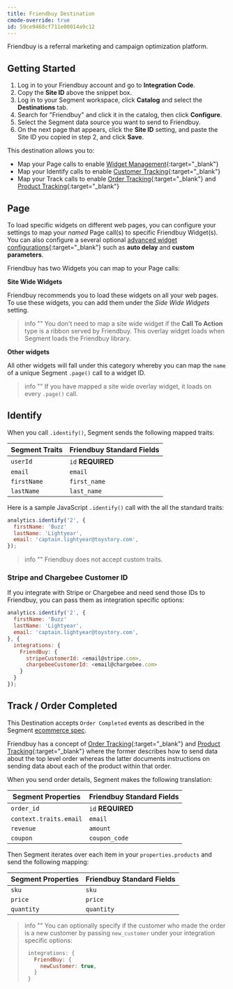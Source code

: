 ```yaml
---
title: Friendbuy Destination
cmode-override: true
id: 59ce9468cf711e00014a9c12
---
```

Friendbuy is a referral marketing and campaign optimization platform.

## Getting Started

1. Log in to your Friendbuy account and go to **Integration Code**.
2. Copy the **Site ID** above the snippet box.
3. Log in to your Segment workspace, click **Catalog** and select the **Destinations** tab.
4. Search for "Friendbuy" and click it in the catalog, then click **Configure**.
5. Select the Segment data source you want to send to Friendbuy.
6. On the next page that appears, click the **Site ID** setting, and paste the Site ID you copied in step 2, and click **Save**.

This destination allows you to:

- Map your Page calls to enable [Widget Management](http://developers.friendbuy.com/#widget-management){:target="_blank"}
- Map your Identify calls to enable [Customer Tracking](http://developers.friendbuy.com/#customer-tracking){:target="_blank"}
- Map your Track calls to enable [Order Tracking](http://developers.friendbuy.com/#order-tracking){:target="_blank"} and [Product Tracking](http://developers.friendbuy.com/#product-tracking){:target="_blank"}


## Page

To load specific widgets on different web pages, you can configure your settings to map your _named_ Page call(s) to specific Friendbuy Widget(s). You can also configure a several optional [advanced widget configurations](http://developers.friendbuy.com/#widget-options){:target="_blank"} such as **auto delay** and **custom parameters**.


Friendbuy has two Widgets you can map to your Page calls:

**Site Wide Widgets**

Friendbuy recommends you to load these widgets on all your web pages. To use these widgets, you can add them under the *Side Wide Widgets* setting.

> info ""
> You don't need to map a site wide widget if the **Call To Action** type is a ribbon served by Friendbuy. This overlay widget loads when Segment loads the Friendbuy library.

**Other widgets**

All other widgets will fall under this category whereby you can map the `name` of a unique Segment `.page()` call to a widget ID.

> info ""
> If you have mapped a site wide overlay widget, it loads on every `.page()` call.

## Identify

When you call `.identify()`, Segment sends the following mapped traits:

| **Segment Traits**    | **Friendbuy Standard Fields** |
| --------------------- | ----------------------------- |
| `userId`              | `id` **REQUIRED**             |
| `email`               | `email`                       |
| `firstName`           | `first_name`                  |
| `lastName`            | `last_name`                   |

Here is a sample JavaScript  `.identify()` call with the all the standard traits:

```js
analytics.identify('2', {
  firstName: 'Buzz'
  lastName: 'Lightyear',
  email: 'captain.lightyear@toystory.com',
});
```

> info ""
> Friendbuy does not accept custom traits.
### Stripe and Chargebee Customer ID

If you integrate with Stripe or Chargebee and need send those IDs to Friendbuy, you can pass them as integration specific options:

```js
analytics.identify('2', {
  firstName: 'Buzz'
  lastName: 'Lightyear',
  email: 'captain.lightyear@toystory.com',
}, {
  integrations: {
    FriendBuy: {
      stripeCustomerId: <email@stripe.com>,
      chargebeeCustomerId: <email@chargebee.com>
    }
  }
});
```

## Track / Order Completed

This Destination accepts `Order Completed` events as described in the Segment [ecommerce spec](/docs/connections/spec/ecommerce/v2/#order-completed).

Friendbuy has a concept of [Order Tracking](http://developers.friendbuy.com/#order-tracking){:target="_blank"} and [Product Tracking](http://developers.friendbuy.com/#product-tracking){:target="_blank"} where the former describes how to send data about the top level order whereas the latter documents instructions on sending data about each of the product within that order.

When you send order details, Segment makes the following translation:

| **Segment Properties**    | **Friendbuy Standard Fields** |
| ------------------------- | ----------------------------- |
| `order_id`                | `id` **REQUIRED**             |
| `context.traits.email`    | `email`                       |
| `revenue`                 | `amount`                      |
| `coupon`                  | `coupon_code`                 |

Then Segment iterates over each item in your `properties.products` and send the following mapping:


| **Segment Properties**  | **Friendbuy Standard Fields** |
| ----------------------- | ----------------------------- |
| `sku`                   | `sku`                         |
| `price`                 | `price`                       |
| `quantity`              | `quantity`                    |

> info ""
> You can optionally specify if the customer who made the order is a new customer by passing `new_customer` under your integration specific options:
> ```js
>  integrations: {
>    FriendBuy: {
>      newCustomer: true,
>    }
>  }
>```
